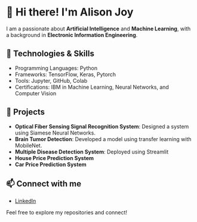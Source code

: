 # 👋 Hi there! I'm Alison Joy

I am a passionate about **Artificial Intelligence** and **Machine Learning**, with a background in **Electronic Information Engineering**. 

## 🔧 Technologies & Skills
- Programming Languages: Python
- Frameworks: TensorFlow, Keras, Pytorch
- Tools: Jupyter, GitHub, Colab
- Certifications: IBM in Machine Learning, Neural Networks, and Computer Vision

## 🌟 Projects
- **Optical Fiber Sensing Signal Recognition System**: Designed a system using Siamese Neural Networks.
- **Brain Tumor Detection**: Developed a model using transfer learning with MobileNet.
- **Multiple Disease Detection System**: Deployed using Streamlit
- **House Price Prediction System**
- **Car Price Prediction System**

## 📫 Connect with me
- [LinkedIn](www.linkedin.com/in/alison-joy-o)

Feel free to explore my repositories and connect!

